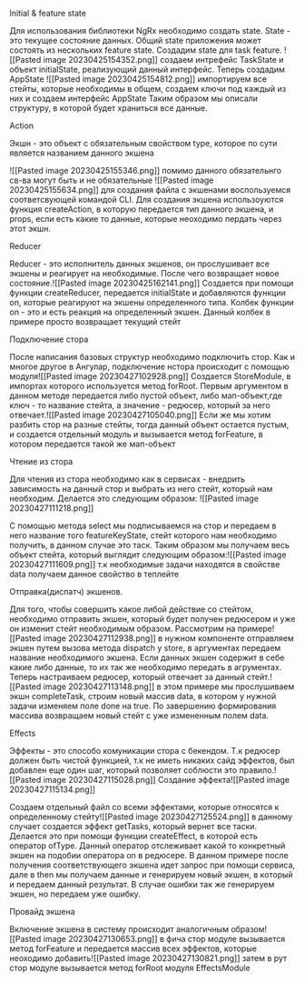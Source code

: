 Initial & feature state

Для использования библиотеки NgRx необходимо создать state. State - это текущее состояние данных. Общий state приложения может состоять из нескольких feature state. Создадим state для task feature.
![[Pasted image 20230425154352.png]]
создаем интрефейс TaskState и объект initialState, реализующий данный интерфейс.
Теперь создадим AppState
![[Pasted image 20230425154812.png]]
импортируем все стейты, которые необходимы в общем, создаем ключи под каждый из них и создаем интерфейс AppState
Таким образом мы описали структуру, в которой будет храниться все данные.

Action

Экшн - это объект с обязательным свойством type, которое по сути является названием данного экшена

![[Pasted image 20230425155346.png]]
помимо данного обязательнго св-ва могут быть и не обязательные
![[Pasted image 20230425155634.png]]
для создания файла с экшенами воспользуемся соответсвующей командой CLI. Для создания экшена использоуются функция createAction, в которую передается тип данного экшена, и props, если есть какие то данные, которые неоходимо пердать через этот экшн.

Reducer

Reducer - это исполнитель данных экшенов, он прослушивает все экшены и реагирует на необходимые. После чего возвращает новое состояние.![[Pasted image 20230425162141.png]]
Создается при помощи функции createReducer, передается initialState и добавляются функции on, которые реагируют на экшены определенного типа. Колбек функции on - это и есть реакция на определенный экшен. Данный колбек в примере просто возвращает текущий стейт

Подключение стора

После написания базовых структур необходимо подключить стор. Как и многое другое в Ангулар, подключение нстора происходит с помощью модуля![[Pasted image 20230427102928.png]]
Создается StoreModule, в импортах которого используется метод forRoot. Первым аргументом в данном методе передается либо пустой объект, либо мап-объект,где ключ - 
то название стейта, а значение - редюсер, который за него отвечает.![[Pasted image 20230427105040.png]]
Если же мы хотим разбить стор на разные стейты, тогда данный объект остается пустым, и создается отдельный модуль и вызывается метод forFeature, в котором передается такой же мап-объект

Чтение из стора

Для чтения из стора необходимо как в сервисах - внедрить зависимость на данный стор и выбрать из него стейт, который нам необходим. Делается это следующим образом: ![[Pasted image 20230427111218.png]]

С помощью метода select мы подписываемся на стор и передаем в него название того featureKeyState, стейт которого нам необходимо получить, в данном случае это таск. Таким образом мы получаем весь объект стейта, который выглядит следующим образом:![[Pasted image 20230427111609.png]]
т.к необходимые задачи находятся в свойстве data получаем данное свойство в теплейте

Отправка(диспатч) экшенов.

Для того, чтобы совершить какое либой действие со стейтом, необходимо отправить экшен, который будет получен редюсером и уже он изменит стейт необходимым образом. Рассмотрим на примере![[Pasted image 20230427112938.png]]
в нужном компоненте отправляем экшен путем вызова метода dispatch у store, в аргументах передаем название необходимого экшена. Если данных экшен содержит в себе какие либо данные, то их так же необходимо передать в агрументах. Теперь настраиваем редюсер, который отвечает за данный стейт.![[Pasted image 20230427113148.png]]
в этом примере мы прослушиваем экшн completeTask, строим новый массив data, в котором у нужной задачи изменяем поле done на true. По завершению формирования массива возвращаем новый стейт с уже измененным полем data.

Effects

Эффекты - это способо комуникации стора с бекендом. Т.к редюсер должен быть чистой функцией, т.к не иметь никаких сайд эффектов, был добавлен еще один шаг, который позволяет соблюсти это правило.![[Pasted image 20230427115028.png]]
Создание эффекта![[Pasted image 20230427115134.png]]

Создаем отдельный файл со всеми эффектами, которые относятся к определенному стейту![[Pasted image 20230427125524.png]]
в данному случает создается эффект getTasks, который вернет все таски. Делается это при помощи функции createEffect, в которой есть оператор ofType. Данный оператор отслеживает какой то конкретный экшен на подобии оператора on в редюсере. В данном примере после получения соответствующего экшена идет запрос при помощи сервиса, дале в then мы получаем данные и генерируем новый экшен, в который и передаем данный результат. В случае ошибки так же генерируем экшен, но передаем уже ошибку.

Провайд экшена

Включение экшена в систему происходит аналогичным образом![[Pasted image 20230427130653.png]]
в фича стор модуле вызывается метод forFeature и передается массив всех эффектов, которые неоходимо добавить![[Pasted image 20230427130821.png]]
затем в рут стор модуле вызывается метод forRoot модуля EffectsModule